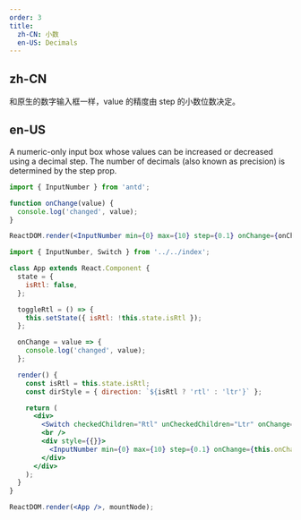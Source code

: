 ```yaml
---
order: 3
title:
  zh-CN: 小数
  en-US: Decimals
---
```


## zh-CN

和原生的数字输入框一样，value 的精度由 step 的小数位数决定。

## en-US

A numeric-only input box whose values can be increased or decreased using a decimal step. The number of decimals (also known as precision) is determined by the step prop.

```jsx
import { InputNumber } from 'antd';

function onChange(value) {
  console.log('changed', value);
}

ReactDOM.render(<InputNumber min={0} max={10} step={0.1} onChange={onChange} />, mountNode);
```

```jsx
import { InputNumber, Switch } from '../../index';

class App extends React.Component {
  state = {
    isRtl: false,
  };

  toggleRtl = () => {
    this.setState({ isRtl: !this.state.isRtl });
  };

  onChange = value => {
    console.log('changed', value);
  };

  render() {
    const isRtl = this.state.isRtl;
    const dirStyle = { direction: `${isRtl ? 'rtl' : 'ltr'}` };

    return (
      <div>
        <Switch checkedChildren="Rtl" unCheckedChildren="Ltr" onChange={this.toggleRtl} />
        <br />
        <div style={{}}>
          <InputNumber min={0} max={10} step={0.1} onChange={this.onChange} />
        </div>
      </div>
    );
  }
}

ReactDOM.render(<App />, mountNode);
```
